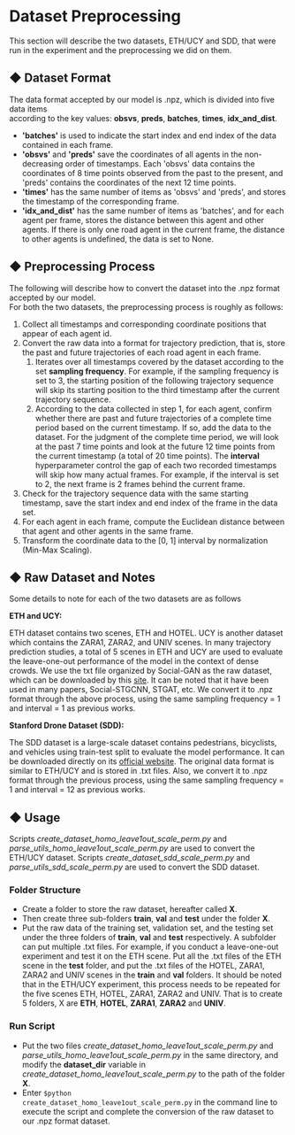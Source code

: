 # Dataset Preprocessing

This section will describe the two datasets, ETH/UCY and SDD, that were run in the experiment and the preprocessing we did on them.


## ◆ Dataset Format

The data format accepted by our model is .npz, which is divided into five data items <br>
according to the key values: **obsvs**, **preds**, **batches**, **times**, **idx_and_dist**.

<ul>
<li>
<strong>'batches'</strong> is used to indicate the start index and end index of the data contained in each frame.
</li>
<li>
<strong>'obsvs'</strong> and <strong>'preds'</strong> save the coordinates of all agents in the non-decreasing order of timestamps. Each 'obsvs' data contains the <br>
coordinates of 8 time points observed from the past to the present, and 'preds' contains the coordinates of the next 12 time points.
</li>
<li>
<strong>'times'</strong> has the same number of items as 'obsvs' and 'preds', and stores the timestamp of the corresponding frame.
</li>
<li>
<strong>'idx_and_dist'</strong> has the same number of items as 'batches', and for each agent per frame, stores the distance between this agent and other agents. If there is only one road agent in the current frame, the distance to other agents is undefined, the data is set to None.
</li>
</ul>



## ◆ Preprocessing Process

The following will describe how to convert the dataset into the .npz format accepted by our model. <br>
For both the two datasets, the preprocessing process is roughly as follows:
1. Collect all timestamps and corresponding coordinate positions that appear of each agent id.
2. Convert the raw data into a format for trajectory prediction, that is, store the past and future trajectories of each road agent in each frame.
    1. Iterates over all timestamps covered by the dataset according to the set <strong>sampling frequency</strong>. For example, if the sampling frequency is set to 3, the starting position of the following trajectory sequence will skip its starting position to the third timestamp after the current trajectory sequence.
    2. According to the data collected in step 1, for each agent, confirm whether there are past and future trajectories of a complete time period based on the current timestamp. If so, add the data to the dataset. For the judgment of the complete time period, we will look at the past 7 time points and look at the future 12 time points from the current timestamp (a total of 20 time points). The <strong>interval</strong> hyperparameter control the gap of each two recorded timestamps will skip how many actual frames. For example, if the interval is set to 2, the next frame is 2 frames behind the current frame.
3. Check for the trajectory sequence data with the same starting timestamp, save the start index and end index of the frame in the data set.
4. For each agent in each frame, compute the Euclidean distance between that agent and other agents in the same frame.
5. Transform the coordinate data to the [0, 1] interval by normalization (Min-Max Scaling).




## ◆ Raw Dataset and Notes

Some details to note for each of the two datasets are as follows


**ETH and UCY:**

ETH dataset contains two scenes, ETH and HOTEL. UCY is another dataset which contains the ZARA1, ZARA2, and UNIV scenes. In many trajectory prediction studies, a total of 5 scenes in ETH and UCY are used to evaluate the leave-one-out performance of the model in the context of dense crowds. We use the txt file organized by Social-GAN as the raw dataset, which can be downloaded by this [site](https://www.dropbox.com/s/8n02xqv3l9q18r1/datasets.zip?dl=0&file_subpath=%2Fdatasets). It can be noted that it have been used in many papers, Social-STGCNN, STGAT, etc. We convert it to .npz format through the above process, using the same sampling frequency = 1 and interval = 1 as previous works.


**Stanford Drone Dataset (SDD):**

The SDD dataset is a large-scale dataset contains pedestrians, bicyclists, and vehicles using train-test split to evaluate the model performance. It can be downloaded directly on its [official website](https://cvgl.stanford.edu/projects/uav_data/). The original data format is similar to ETH/UCY and is stored in .txt files. Also, we convert it to .npz format through the previous process, using the same sampling frequency = 1 and interval = 12 as previous works.




## ◆ Usage

Scripts *create_dataset_homo_leave1out_scale_perm.py* and *parse_utils_homo_leave1out_scale_perm.py* are used to convert the ETH/UCY dataset.
Scripts *create_dataset_sdd_scale_perm.py* and *parse_utils_sdd_scale_perm.py* are used to convert the SDD dataset.


### Folder Structure

- Create a folder to store the raw dataset, hereafter called <strong>X</strong>.
- Then create three sub-folders <strong>train</strong>, <strong>val</strong> and <strong>test</strong> under the folder <strong>X</strong>.
- Put the raw data of the training set, validation set, and the testing set under the three folders of <strong>train</strong>, <strong>val</strong> and <strong>test</strong> respectively. A subfolder can put multiple .txt files.
For example, if you conduct a leave-one-out experiment and test it on the ETH scene. Put all the .txt files of the ETH scene in the <strong>test</strong> folder, and put the .txt files of the HOTEL, ZARA1, ZARA2 and UNIV scenes in the <strong>train</strong> and <strong>val</strong> folders.
It should be noted that in the ETH/UCY experiment, this process needs to be repeated for the five scenes ETH, HOTEL, ZARA1, ZARA2 and UNIV. That is to create 5 folders, X are <strong>ETH</strong>, <strong>HOTEL</strong>, <strong>ZARA1</strong>, <strong>ZARA2</strong> and <strong>UNIV</strong>.


### Run Script

- Put the two files <em>create_dataset_homo_leave1out_scale_perm.py</em> and <em>parse_utils_homo_leave1out_scale_perm.py</em> in the same directory, and modify the <strong>dataset_dir</strong> variable in <em>create_dataset_homo_leave1out_scale_perm.py</em> to the path of the folder <strong>X</strong>.
- Enter <code>$python create_dataset_homo_leave1out_scale_perm.py</code> in the command line to execute the script and complete the conversion of the raw dataset to our .npz format dataset.
